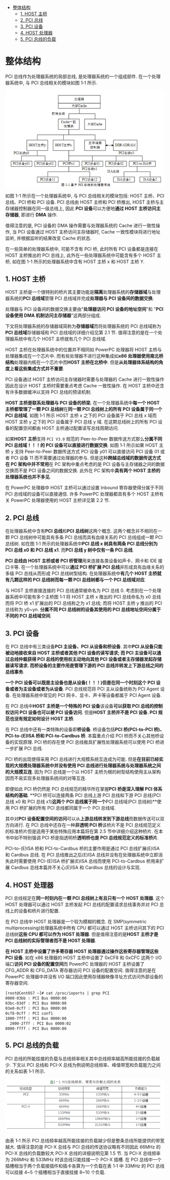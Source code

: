 
<!-- @import "[TOC]" {cmd="toc" depthFrom=1 depthTo=6 orderedList=false} -->

<!-- code_chunk_output -->

- [整体结构](#整体结构)
  - [1. HOST 主桥](#1-host-主桥)
  - [2. PCI 总线](#2-pci-总线)
  - [3. PCI 设备](#3-pci-设备)
  - [4. HOST 处理器](#4-host-处理器)
  - [5. PCI 总线的负载](#5-pci-总线的负载)

<!-- /code_chunk_output -->

# 整体结构

PCI 总线作为处理器系统的局部总线, 是处理器系统的一个组成部件. 在一个处理器系统中, 与 PCI 总线相关的模块如图 1‑1 所示.

![config](images/1.png)

如图 1-1 所示在一个处理器系统中, 与 PCI 总线相关的模块包括: HOST 主桥、PCI 总线、PCI 桥和 PCI 设备. PCI 总线由 HOST 主桥和 PCI 桥推出, HOST 主桥与主存储器控制器在同一级总线上, 因此 **PCI 设备**可以方便地**通过 HOST 主桥访问主存储器**, 即进行 **DMA** 操作.

值得注意的是, PCI 设备的 DMA 操作需要与处理器系统的 Cache 进行一致性操作, 当 PCI 设备通过 HOST 主桥访问主存储器时, Cache 一致性模块将进行地址监听, 并根据监听的结果改变 Cache 的状态.

在一些简单的处理器系统中, 可能不含有 PCI 桥, 此时所有 PCI 设备都是连接在 HOST 主桥推出的 PCI 总线上, 此外在一些处理器系统中可能含有多个 HOST 主桥, 如在图 1-1 所示的处理器系统中含有 HOST 主桥 x 和 HOST 主桥 Y.

## 1. HOST 主桥

HOST 主桥是一个很特别的桥片其主要功能是**隔离**处理器系统的**存储器域**与处理器系统的**PCI 总线域**管理 PCI 总线域并完成**处理器与 PCI 设备间的数据交换**.

处理器与 PCI 设备间的数据交换主要由"**处理器访问 PCI 设备的地址空间**"和 "**PCI 设备使用 DMA 机制访问主存储器**"这两部分组成.

下文将处理器系统的存储器域简称为**存储器域**而将处理器系统的 PCI 总线域称为**PCI 总线域**存储器域和 PCI 总线域的详细介绍见第 2.1 节. 值得注意的是在一个处理器系统中有几个 HOST 主桥就有几个 PCI 总线域.

HOST 主桥在处理器系统中的位置并不相同如 PowerPC 处理器将 HOST 主桥与处理器集成在一个芯片中. 而有些处理器不进行这种集成如**x86 处理器使用南北桥结构**处理器内核在一个芯片中而**HOST 主桥在北桥中**. 但是**从处理器体系结构的角度上看这些集成方式并不重要**.

PCI 设备通过 HOST 主桥访问主存储器时需要与处理器的 Cache 进行一致性操作因此在设计 HOST 主桥时需要重点考虑 Cache 一致性操作. 在 HOST 主桥中还含有许多数据缓冲以支持 PCI 总线的预读机制.

**HOST 主桥是联系处理器与 PCI 设备的桥梁**. 在一个处理器系统中**每一个 HOST 主桥都管理了一颗 PCI 总线树**在**同一颗 PCI 总线树上的所有 PCI 设备属于同一个 PCI 总线域**. 如图 1‑1 所示 HOST 主桥 x 之下的 PCI 设备属于 PCI 总线 x 域而 HOST 主桥 y 之下的 PCI 设备属于 PCI 总线 y 域. 在这颗总线树上的所有 PCI 设备的配置空间都由 HOST 主桥通过配置读写总线周期访问.

如果**HOST 主桥**支持 `PCI V3.0` 规范的 Peer-to-Peer 数据传送方式那么**分属不同 PCI 总线域！！！的 PCI 设备可以直接进行数据交换**. 如图 1‑1 所示如果 HOST 主桥 y 支持 Peer-to-Peer 数据传送方式 PCI 设备 y01 可以直接访问 PCI 设备 01 或者 PCI 设备 11 而不需要通过处理器的参与. 但是这种**跨越总线域的数据传送方式在 PC 架构中并不常用**在 PC 架构中重点考虑的是 PCI 设备与主存储器之间的数据交换而不是 PCI 设备之间的数据交换. 此外在 PC 架构中**具有两个 HOST 主桥的处理器系统也并不多见**.

在 PowerPC 处理器中 HOST 主桥可以通过设置 Inbound 寄存器使得分属于不同 PCI 总线域的设备可以直接通信. 许多 PowerPC 处理器都具有多个 HOST 主桥有关 PowerPC 处理器使用的 HOST 主桥详见第 2.2 节.

## 2. PCI 总线

在处理器系统中含有**PCI 总线**和**PCI 总线树**这两个概念. 这两个概念并不相同在一颗 PCI 总线树中可能具有多条 PCI 总线而具有血缘关系的 PCI 总线组成一颗 PCI 总线树. 如在图 1‑1 所示的处理器系统中**PCI 总线 x 树具有两条 PCI 总线分别为 PCI 总线 x0 和 PCI 总线 x1**. 而**PCI 总线 y 树中仅有一条 PCI 总线**.

**PCI 总线由 HOST 主桥或者 PCI 桥管理**用来连接各类设备如声卡、网卡和 IDE 接口卡等. 在一个处理器系统中可以**通过 PCI 桥扩展 PCI 总线**并形成具有血缘关系的多级 PCI 总线从而形成 PCI 总线树型结构. 在处理器系统中**有几个 HOST 主桥就有几颗这样的 PCI 总线树而每一颗 PCI 总线树都与一个 PCI 总线域对应**.

与 HOST 主桥直接连接的 PCI 总线通常被命名为 PCI 总线 0. 考虑到在一个处理器系统中可能有多个主桥图 1‑1 将 HOST 主桥 x 推出的 PCI 总线命名为 x0 总线而将 PCI 桥 x1 扩展出的 PCI 总线称之为 x1 总线; 而将 HOST 主桥 y 推出的 PCI 总线称为 y0~yn. **分属不同 PCI 总线树的设备其使用的 PCI 总线地址空间分属于不同的 PCI 总线域空间**.

## 3. PCI 设备

在 PCI 总线中有三类设备**PCI 主设备、PCI 从设备和桥设备**. 其中**PCI 从设备只能被动地接收来自 HOST 主桥或者其他 PCI 设备的读写请求; 而 PCI 主设备可以通过总线仲裁获得 PCI 总线的使用权主动地向其他 PCI 设备或者主存储器发起存储器读写请求. 而桥设备的主要作用是管理下游的 PCI 总线并转发上下游总线之间的总线事务**.

**一个 PCI 设备可以既是主设备也是从设备(！！！)但是在同一个时刻这个 PCI 设备或者为主设备或者为从设备**. PCI 总线规范将 PCI 主从设备统称为 PCI Agent 设备. 在处理器系统中常见的 PCI 网卡、显卡、声卡等设备都属于 PCI Agent 设备.

在 PCI 总线中**HOST 主桥是一个特殊的 PCI 设备**该设备**可以获取 PCI 总线的控制权访问 PCI 设备也可以被 PCI 设备访问**. 但是**HOST 主桥并不是 PCI 设备. PCI 规范也没有规定如何设计 HOST 主桥**.

在 PCI 总线中还有一类特殊的设备即**桥设备**. 桥设备包括**PCI 桥(PCI-to-PCI 桥)、PCI-to-(E)ISA 桥和 PCI-to-Cardbus 桥**. 本篇重点介绍 PCI 桥而不关心其他桥设备的实现原理. PCI 桥的存在使 PCI 总线极具扩展性处理器系统可以使用 PCI 桥进一步扩展 PCI 总线.

PCI 桥的出现使得采用 PCI 总线进行大规模系统互连成为可能. 但是**在目前已经实现的大规模处理器系统中并没有使用 PCI 总线进行处理器系统与处理器系统之间的大规模互连**. 因为 PCI 总线是一个以 HOST 主桥为根的树型结构使用主从架构因而不易实现多处理器系统间的对等互连.

即便如此 PCI 桥仍然是 PCI 总线规范的精华所在掌握**PCI 桥是深入理解 PCI 体系结构的基础**. **PCI 桥可以连接两条 PCI 总线上游 PCI 总线和下游 PCI 总线(PCI 总线 x0 和 PCI 总线 x1)**这两个 PCI 总线属于同一个**PCI 总线域(PCI 总线树)**使用 PCI 桥扩展的所有 PCI 总线都同属于一个 PCI 总线域.

其中对**PCI 设备配置空间的访问**可以从**上游总线转发到下游总线**而数据传送可以双方向进行. 在 PCI 总线中还存在一种**非透明 PCI 桥**该桥片不是 PCI 总线规范定义的标准桥片但是适用于某些特殊应用本篇将在第 2.5 节中详细介绍这种桥片. 在本书中如不特别强调 PCI 桥是指透明桥**透明桥也是 PCI 总线规范定义的标准桥片**.

PCI-to-(E)ISA 桥和 PCI-to-Cardbus 桥的主要作用是通过 PCI 总线扩展(E)ISA 和 Cardbus 总线. 在 PCI 总线推出之后(E)ISA 总线并没有在处理器系统中立即消失此时需要使用 PCI-(E)ISA 桥扩展(E)ISA 总线而使用 PCI-to-Cardbus 桥用来扩展 Cardbus 总线本篇并不关心(E)ISA 和 Cardbus 总线的设计与实现.

## 4. HOST 处理器

PCI 总线规定在**同一时刻内在一颗 PCI 总线树上有且只有一个 HOST 处理器**. 这个 HOST 处理器可以通过 HOST 主桥发起 PCI 总线的配置请求总线事务并对 PCI 总线上的设备和桥片进行配置.

在 PCI 总线中 HOST 处理器是一个较为模糊的概念. 在 SMP(symmetric multiprocessing)处理器系统中所有 CPU 都可以通过 HOST 主桥访问其下的 PCI 总线树**这些 CPU 都可以作为 HOST 处理器**. 但是值得注意的是**HOST 主桥才是 PCI 总线树的实际管理者而不是 HOST 处理器**.

**在 HOST 主桥中设置了许多寄存器 HOST 处理器通过操作这些寄存器管理这些 PCI 设备**. 如在 x86 处理器的 HOST 主桥中设置了 0xCF8 和 0xCFC 这两个 I/O 端口**访问 PCI 设备的配置空间**而 PowerPC 处理器的 HOST 主桥设置了 CFG\_ADDR 和 CFG\_DATA 寄存器访问 PCI 设备的配置空间. 值得注意的是在 PowerPC 处理器中并没有 I/O 端口因此使用存储器映像寻址方式访问外部设备的寄存器空间.

```
[root@CentOS7 ~]# cat /proc/ioports | grep PCI
0000-03bb : PCI Bus 0000:00
03bc-03df : PCI Bus 0000:00
03e0-0cf7 : PCI Bus 0000:00
0cf8-0cff : PCI conf1
1000-7fff : PCI Bus 0000:00
  2000-2fff : PCI Bus 0000:02
8000-ffff : PCI Bus 0000:80
```

## 5. PCI 总线的负载

PCI 总线的所能挂接的负载与总线频率相关其中总线频率越高所能挂接的负载越少. 下文以 PCI 总线和 PCI-X 总线为例说明总线频率、峰值带宽和负载能力之间的关系如表 1‑1 所示.

![config](images/2.png)

由表 1‑1 所示 PCI 总线频率越高所能挂接的负载越少但是整条总线所能提供的带宽越大. 值得注意的是 PCI-X 总线与 PCI 总线的传送协议略有不同因此 66MHz 的 PCI-X 总线的负载数较大 PCI-X 总线的详细说明见第 1.5 节. 当 PCI-X 总线频率为 266MHz 和 533MHz 时该总线只能挂接一个 PCI-X 插槽. 在 PCI 总线中一个插槽相当于两个负载接插件和插卡各算为一个负载在表 1‑1 中 33MHz 的 PCI 总线可以挂接 4\~5 个插槽相当于直接挂接 8\~10 个负载.